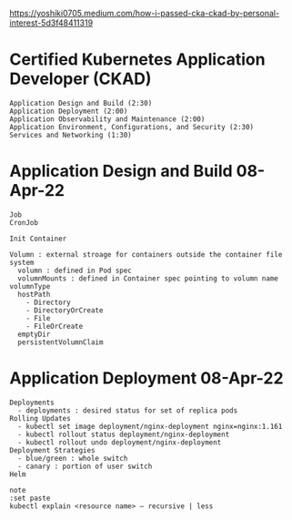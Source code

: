 https://yoshiki0705.medium.com/how-i-passed-cka-ckad-by-personal-interest-5d3f48411319


# Certified Kubernetes Application Developer (CKAD)

```
Application Design and Build (2:30)
Application Deployment (2:00)
Application Observability and Maintenance (2:00)
Application Environment, Configurations, and Security (2:30)
Services and Networking (1:30)
```

# Application Design and Build 08-Apr-22
```
Job
CronJob

Init Container

Volumn : external stroage for containers outside the container file system
  volumn : defined in Pod spec
  volumnMounts : defined in Container spec pointing to volumn name
volumnType
  hostPath
    - Directory
    - DirectoryOrCreate
    - File
    - FileOrCreate
  emptyDir
  persistentVolumnClaim
```
# Application Deployment 08-Apr-22
```
Deployments
  - deployments : desired status for set of replica pods
Rolling Updates
  - kubectl set image deployment/nginx-deployment nginx=nginx:1.161 
  - kubectl rollout status deployment/nginx-deployment
  - kubectl rollout undo deployment/nginx-deployment
Deployment Strategies
  - blue/green : whole switch
  - canary : portion of user switch
Helm
```




```
note
:set paste
kubectl explain <resource name> — recursive | less 
```

